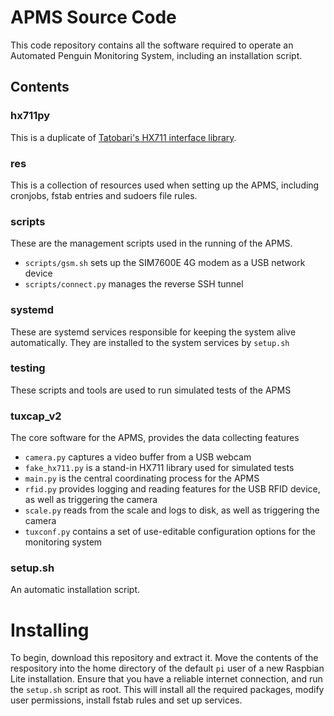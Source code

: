 # APMS Source Code

This code repository contains all the software required to operate an Automated Penguin Monitoring
System, including an installation script.

## Contents

### hx711py

This is a duplicate of [Tatobari's HX711 interface library](https://github.com/tatobari/hx711py).

### res

This is a collection of resources used when setting up the APMS, including cronjobs, fstab entries
and sudoers file rules.

### scripts

These are the management scripts used in the running of the APMS.

* `scripts/gsm.sh` sets up the SIM7600E 4G modem as a USB network device
* `scripts/connect.py` manages the reverse SSH tunnel

### systemd

These are systemd services responsible for keeping the system alive automatically. They are
installed to the system services by `setup.sh`

### testing

These scripts and tools are used to run simulated tests of the APMS

### tuxcap_v2

The core software for the APMS, provides the data collecting features

* `camera.py` captures a video buffer from a USB webcam
* `fake_hx711.py` is a stand-in HX711 library used for simulated tests
* `main.py` is the central coordinating process for the APMS
* `rfid.py` provides logging and reading features for the USB RFID device, as well as triggering the
  camera
* `scale.py` reads from the scale and logs to disk, as well as triggering the camera
* `tuxconf.py` contains a set of use-editable configuration options for the monitoring system

### setup.sh

An automatic installation script.

# Installing

To begin, download this repository and extract it. Move the contents of the respository into the
home directory of the default `pi` user of a new Raspbian Lite installation. Ensure that you have a
reliable internet connection, and run the `setup.sh` script as root. This will install all the
required packages, modify user permissions, install fstab rules and set up services.

